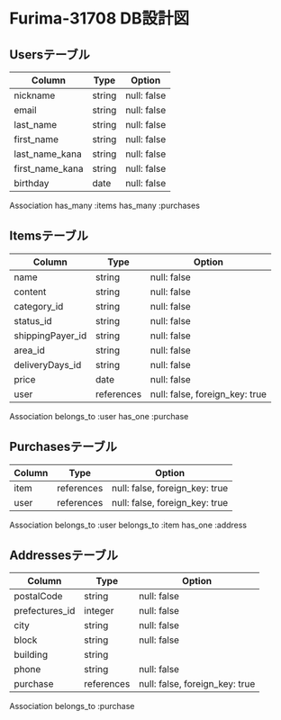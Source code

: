 # Furima-31708 DB設計図

## Usersテーブル

| Column          | Type   | Option      |
| --------------- | ------ | ----------- |
| nickname        | string | null: false |
| email           | string | null: false |
| last_name       | string | null: false |
| first_name      | string | null: false |
| last_name_kana  | string | null: false |
| first_name_kana | string | null: false |
| birthday        | date   | null: false |

Association
has_many :items
has_many :purchases

## Itemsテーブル 

| Column            | Type      | Option                         |
| ----------------- | ------    | ------------------------------ |
| name              | string    | null: false                    |
| content           | string    | null: false                    |
| category_id       | string    | null: false                    |
| status_id         | string    | null: false                    |
| shippingPayer_id | string    | null: false                    |
| area_id           | string    | null: false                    |
| deliveryDays_id  | string    | null: false                    |
| price             | date      | null: false                    |
| user              |references | null: false, foreign_key: true |

Association
belongs_to :user
has_one :purchase

## Purchasesテーブル

| Column | Type      | Option                         |
| ------ | --------- | ------------------------------ |
| item   |references | null: false, foreign_key: true |
| user   |references | null: false, foreign_key: true |

Association
belongs_to :user
belongs_to :item
has_one :address

## Addressesテーブル

| Column           | Type      | Option                         |
| ---------------- | ------    | ------------------------------ |
| postalCode      | string    | null: false                    |
| prefectures_id   | integer   | null: false                    |
| city             | string    | null: false                    |
| block            | string    | null: false                    |
| building         | string    |                                |
| phone            | string    | null: false                    |
| purchase         |references | null: false, foreign_key: true |

Association
belongs_to :purchase
